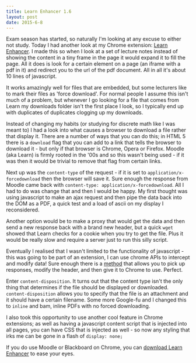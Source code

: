 ```yaml
---
title: Learn Enhancer 1.6
layout: post
date: 2015-6-8
---
```


Exam season has started, so naturally I'm looking at any excuse to either not study. Today I had another look at my Chrome extension: [Learn Enhancer](https://chrome.google.com/webstore/detail/learn-enhancer/dnllhgllbbihefjdpamldjnlpllogkcf?hl=en). I made this so when I look at a set of lecture notes instead of showing the content in a tiny frame in the page it would expand it to fill the page. All it does is look for a certain element on a page (an iframe with a pdf in it) and redirect you to the url of the pdf document. All in all it's about 10 lines of javascript.

It works amazingly well for files that are embedded, but some lecturers like to mark their files as 'force download'. For normal people I assume this isn't much of a problem, but whenever I go looking for a file that comes from Learn my downloads folder isn't the first place I look, so I typically end up with duplicates of duplicates clogging up my downloads.

Instead of changing my habits (or studying for discrete math like I was meant to) I had a look into what causes a browser to download a file rather that display it. There are a number of ways that you can do this; in HTML 5 there is a `download` flag that you can add to a link that tells the browser to download it - but only if that browser is Chrome, Opera or Firefox. Moodle (aka Learn) is firmly rooted in the '00s and so this wasn't being used - if it was then it would be trivial to remove that flag from certain links.

Next up was the `content-type` of the request - if it is set to `application/x-forcedownload` then the browser will save it. Sure enough the response from Moodle came back with `content-type: application/x-forcedownload`. All I had to do was change that and then I would be happy. My first thought was using javascript to make an ajax request and then pipe the data back into the DOM as a PDF, a quick test and a load of ascii on my display I reconsidered.

Another option would be to make a proxy that would get the data and then send a new response back with a brand new header, but a quick `wget` showed that Learn checks for a cookie when you try to get the file. Plus it would be really slow and require a server just to run this silly script.

Eventually I realised that I wasn't limited to the functionality of javascript - this was going to be part of an extension, I can use chrome APIs to intercept and modify data! Sure enough there is a [method](https://developer.chrome.com/extensions/webRequest#event-onHeadersReceived) that allows you to pick up responses, modify the header, and then give it to Chrome to use. Perfect.

Enter `content-disposition`. It turns out that the content type isn't the only thing that determines if the file should be displayed or downloaded. `content-disposition` allows you to specify that the file is an attachment and it should have a certain filename. Some more Google-fu and I changed this to `inline` and bam, inline PDFs with no forced downloading.

I also took this opportunity to use another cool feature in Chrome extensions; as well as having a javascript content script that is injected into all pages, you can have CSS that is injected as well - so now any styling that irks me can be gone in a flash of `display: none;`

If you do use Moodle or Blackboard on Chrome, you can [download Learn Enhancer](https://chrome.google.com/webstore/detail/learn-enhancer/dnllhgllbbihefjdpamldjnlpllogkcf?hl=en) to ease your eyes.